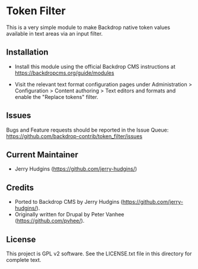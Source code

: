 Token Filter
============

This is a very simple module to make Backdrop native token values available in
text areas via an input filter.

Installation
------------

- Install this module using the official Backdrop CMS instructions at
  https://backdropcms.org/guide/modules

- Visit the relevant text format configuration pages under Administration >
  Configuration > Content authoring > Text editors and formats and enable the
  "Replace tokens" filter.

Issues
------

Bugs and Feature requests should be reported in the Issue Queue:
https://github.com/backdrop-contrib/token_filter/issues

Current Maintainer
------------------

- Jerry Hudgins (https://github.com/jerry-hudgins/)

Credits
-------

- Ported to Backdrop CMS by Jerry Hudgins (https://github.com/jerry-hudgins/).
- Originally written for Drupal by Peter Vanhee (https://github.com/pvhee/).

License
-------

This project is GPL v2 software. See the LICENSE.txt file in this directory for
complete text.
